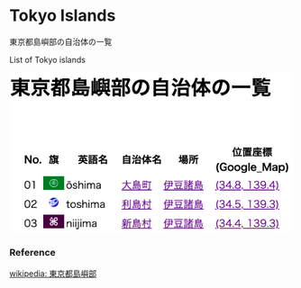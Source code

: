 Tokyo Islands
===============

東京都島嶼部の自治体の一覧

List of Tokyo islands

![tokyo Islands](https://github.com/ohwada/World_Countries/blob/main/japan_municipal_code/tokyo_islands/screenshots/tokyo_islands_list.png)

### Reference

[wikipedia: 東京都島嶼部](https://ja.wikipedia.org/wiki/%E6%9D%B1%E4%BA%AC%E9%83%BD%E5%B3%B6%E5%B6%BC%E9%83%A8)
